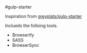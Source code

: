 #gulp-starter

Inspiration from [greyplats/gulp-starter](https://github.com/greypants/gulp-starter)

Inclueds the folloing tools.

- Browserify
- SASS
- BrowserSync
